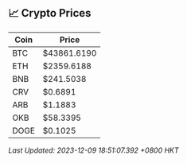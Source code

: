 ## 📈 Crypto Prices

| Coin | Price |
| ---- | ----- |
| BTC | $43861.6190 |
| ETH | $2359.6188 |
| BNB | $241.5038 |
| CRV | $0.6891 |
| ARB | $1.1883 |
| OKB | $58.3395 |
| DOGE | $0.1025 |

_Last Updated: 2023-12-09 18:51:07.392 +0800 HKT_